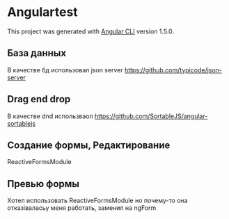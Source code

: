 # Angulartest

This project was generated with [Angular CLI](https://github.com/angular/angular-cli) version 1.5.0.

## База данных
В качестве бд использовал json server
https://github.com/typicode/json-server

## Drag end drop
В качестве dnd использваол 
https://github.com/SortableJS/angular-sortablejs

## Создание формы, Редактирование
ReactiveFormsModule

## Превью формы
Хотел использовать ReactiveFormsModule но почему-то она отказіваласьу  меня работать, заменил на ngForm


